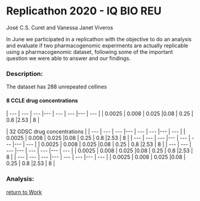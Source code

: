 Replicathon 2020 - IQ BIO REU
================
José C.S. Curet and Vanessa Janet Viveros

In June we participated in a replicathon with the objective to do an analysis and evaluate if two pharmacogenomic experiments are actually replicable using a pharmacogenomic dataset, following some of the important question we were able to answer and our findings.


### Description:

The dataset has 288 unrepeated cellines

#### 8 CCLE drug concentrations
| --- | --- | --- |--- | --- | --- |--- | --- |
| 0.0025 | 0.008 | 0.025 |0.08 | 0.25 | 0.8 |2.53 | 8 |

| 32 GDSC drug concentrations |
| --- | --- | --- |--- | --- | --- |--- | --- |
| 0.0025 | 0.008 | 0.025 |0.08 | 0.25 | 0.8 |2.53 | 8 |
| --- | --- | --- |--- | --- | --- |--- | --- |
| 0.0025 | 0.008 | 0.025 |0.08 | 0.25 | 0.8 |2.53 | 8 |
| --- | --- | --- |--- | --- | --- |--- | --- |
| 0.0025 | 0.008 | 0.025 |0.08 | 0.25 | 0.8 |2.53 | 8 |
| --- | --- | --- |--- | --- | --- |--- | --- |
| 0.0025 | 0.008 | 0.025 |0.08 | 0.25 | 0.8 |2.53 | 8 |



### Analysis:


















[return to Work](./)